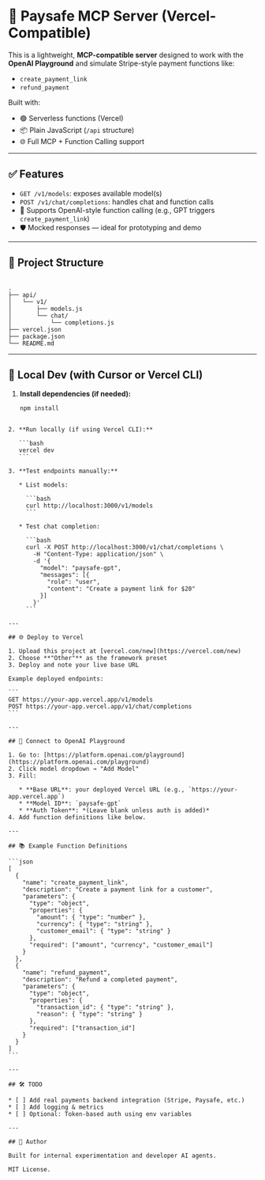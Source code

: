 # 🧠 Paysafe MCP Server (Vercel-Compatible)

This is a lightweight, **MCP-compatible server** designed to work with the **OpenAI Playground** and simulate Stripe-style payment functions like:

- `create_payment_link`
- `refund_payment`

Built with:
- 🟢 Serverless functions (Vercel)
- 📦 Plain JavaScript (`/api` structure)
- 🌐 Full MCP + Function Calling support

---

## ✅ Features

- `GET /v1/models`: exposes available model(s)
- `POST /v1/chat/completions`: handles chat and function calls
- 🎯 Supports OpenAI-style function calling (e.g., GPT triggers `create_payment_link`)
- 🛡️ Mocked responses — ideal for prototyping and demo

---

## 📁 Project Structure

```

.
├── api/
│   └── v1/
│       ├── models.js
│       └── chat/
│           └── completions.js
├── vercel.json
├── package.json
└── README.md

````

---

## 🚀 Local Dev (with Cursor or Vercel CLI)

1. **Install dependencies (if needed):**
   ```bash
   npm install
````

2. **Run locally (if using Vercel CLI):**

   ```bash
   vercel dev
   ```

3. **Test endpoints manually:**

   * List models:

     ```bash
     curl http://localhost:3000/v1/models
     ```

   * Test chat completion:

     ```bash
     curl -X POST http://localhost:3000/v1/chat/completions \
       -H "Content-Type: application/json" \
       -d '{
         "model": "paysafe-gpt",
         "messages": [{
           "role": "user",
           "content": "Create a payment link for $20"
         }]
       }'
     ```

---

## 🌐 Deploy to Vercel

1. Upload this project at [vercel.com/new](https://vercel.com/new)
2. Choose **"Other"** as the framework preset
3. Deploy and note your live base URL

Example deployed endpoints:

```
GET https://your-app.vercel.app/v1/models
POST https://your-app.vercel.app/v1/chat/completions
```

---

## 🔌 Connect to OpenAI Playground

1. Go to: [https://platform.openai.com/playground](https://platform.openai.com/playground)
2. Click model dropdown → "Add Model"
3. Fill:

   * **Base URL**: your deployed Vercel URL (e.g., `https://your-app.vercel.app`)
   * **Model ID**: `paysafe-gpt`
   * **Auth Token**: *(Leave blank unless auth is added)*
4. Add function definitions like below.

---

## 📚 Example Function Definitions

```json
[
  {
    "name": "create_payment_link",
    "description": "Create a payment link for a customer",
    "parameters": {
      "type": "object",
      "properties": {
        "amount": { "type": "number" },
        "currency": { "type": "string" },
        "customer_email": { "type": "string" }
      },
      "required": ["amount", "currency", "customer_email"]
    }
  },
  {
    "name": "refund_payment",
    "description": "Refund a completed payment",
    "parameters": {
      "type": "object",
      "properties": {
        "transaction_id": { "type": "string" },
        "reason": { "type": "string" }
      },
      "required": ["transaction_id"]
    }
  }
]
```

---

## 🛠 TODO

* [ ] Add real payments backend integration (Stripe, Paysafe, etc.)
* [ ] Add logging & metrics
* [ ] Optional: Token-based auth using env variables

---

## 👋 Author

Built for internal experimentation and developer AI agents.

MIT License.

